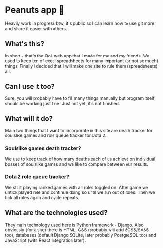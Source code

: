 # Peanuts app 🥜
Heavily work in progress btw, it's public so I can learn how to use git more and share it easier with others.
## What's this?
In short - that's the QoL web app that I made for me and my friends. We used to keep ton of excel spreadsheets for many important (or not so much) things. Finally I decided that I will make one site to rule them (spreadsheets) all.
## Can I use it too?
Sure, you will probably have to fill many things manually but program itself should be working just fine. Just not yet, it's not finished.
## What will it do?
Main two things that I want to incorporate in this site are death tracker for soulslike games and role queue tracker for Dota 2.
### Soulslike games death tracker?
We use to keep track of how many deaths each of us achieve on individual bosses of soulslike games and we like to compare between our results.
### Dota 2 role queue tracker?
We start playing ranked games with all roles toggled on. After game we untick played role and continue doing so until we run out of roles. Then we tick all roles again and cycle repeats. 
## What are the technologies used?
They main technology used here is Python framework - Django. Also obviously (for a site) there is HTML, CSS (probably will add SCSS/SASS too), databases (default Django SQLite, later probably PostgreSQL too) and JavaScript (with React integration later).  
